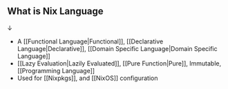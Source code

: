 ## What is Nix Language
↓
- A [[Functional Language|Functional]], [[Declarative Language|Declarative]], [[Domain Specific Language|Domain Specific Language]]
- [[Lazy Evaluation|Lazily Evaluated]], [[Pure Function|Pure]], Immutable, [[Programming Language]] 
- Used for [[Nixpkgs]], and [[NixOS]] configuration
